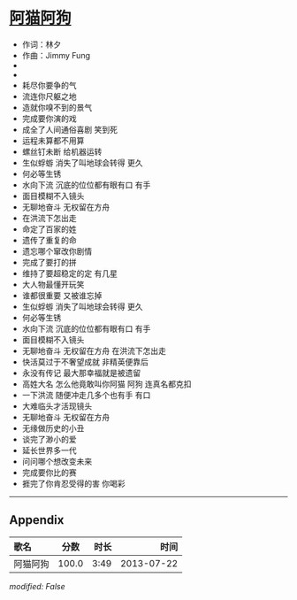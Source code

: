 # [阿猫阿狗](https://music.163.com/song?id=27483200)

* 作词：林夕
* 作曲：Jimmy Fung
*
*
* 耗尽你要争的气
* 流连你尺躯之地
* 造就你嗅不到的景气
* 完成要你演的戏
* 成全了人间通俗喜剧 笑到死
* 运程未算都不用算
* 螺丝钉未断 给机器运转
* 生似蜉蝣 消失了叫地球会转得 更久
* 何必等生锈
* 水向下流 沉底的位位都有眼有口 有手
* 面目模糊不入镜头
* 无聊地奋斗 无权留在方舟
* 在洪流下怎出走
* 命定了百家的姓
* 遗传了重复的命
* 遗忘哪个窜改你剧情
* 完成了要打的拼
* 维持了要超稳定的定 有几星
* 大人物最懂开玩笑
* 谁都很重要 又被谁忘掉
* 生似蜉蝣 消失了叫地球会转得 更久
* 何必等生锈
* 水向下流 沉底的位位都有眼有口 有手
* 面目模糊不入镜头
* 无聊地奋斗 无权留在方舟 在洪流下怎出走
* 快活莫过于不奢望成就 非精英便靠后
* 永没有传记 最大那幸福就是被遗留
* 高姓大名 怎么他竟敢叫你阿猫 阿狗 连真名都克扣
* 一下洪流 随便冲走几多个也有手 有口
* 大难临头才活现镜头
* 无聊地奋斗 无权留在方舟
* 无缘做历史的小丑
* 谈完了渺小的爱
* 延长世界多一代
* 问问哪个想改变未来
* 完成要你比的赛
* 捱完了你肯忍受得的害 你喝彩


---

## Appendix

|歌名|分数|时长|时间|
|:---|:---:|---:|---:|
|阿猫阿狗|100.0|3:49|2013-07-22

*modified: False*
